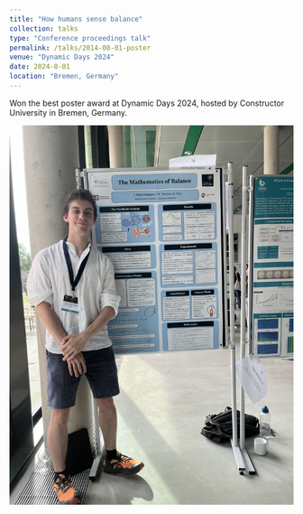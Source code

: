 ```yaml
---
title: "How humans sense balance"
collection: talks
type: "Conference proceedings talk"
permalink: /talks/2014-08-01-poster
venue: "Dynamic Days 2024"
date: 2024-8-01
location: "Bremen, Germany"
---
```


Won the best poster award at Dynamic Days 2024, hosted by Constructor University in Bremen, Germany.

![poster!](/images/talks/IMG_4609.jpeg)
